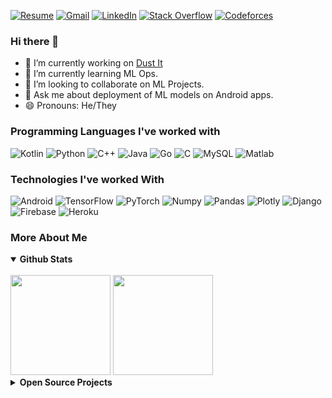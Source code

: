 [![Resume](https://img.shields.io/badge/-Resume-2A52BE?style=for-the-badge)](https://drive.google.com/drive/folders/1BIKpWnHrO22y6HYpg4eq21q6KdvEPlRl?usp=share_link)
[![Gmail](https://img.shields.io/badge/-GMAIL-D14836?style=for-the-badge&logo=gmail&logoColor=white)](mailto:chiragkalra5274@gmail.com)
[![LinkedIn](https://img.shields.io/badge/-LINKEDIN-0077B5?style=for-the-badge&logo=linkedin&logoColor=white)](https://www.linkedin.com/in/chiragkalra5274/)
[![Stack Overflow](https://img.shields.io/badge/stack%20overflow-FE7A16?logo=stack-overflow&logoColor=white&style=for-the-badge)](https://stackoverflow.com/users/8112722/chirag-kalra)
[![Codeforces](https://img.shields.io/badge/codeforces-f81414?logo=codeforces&logoColor=white&style=for-the-badge)](https://codeforces.com/profile/bruhascended)

### Hi there 👋

- 🔭 I’m currently working on [Dust It](https://github.com/ChiragKalra/DustIt)
- 🌱 I’m currently learning ML Ops.
- 👯 I’m looking to collaborate on ML Projects.
- 💬 Ask me about deployment of ML models on Android apps.
- 😄 Pronouns: He/They

### Programming Languages I've worked with

![Kotlin](https://img.shields.io/badge/-Kotlin-000000?style=flat&logo=kotlin)
![Python](https://img.shields.io/badge/-Python-000000?style=flat&logo=python)
![C++](https://img.shields.io/badge/-C++-000000?style=flat&logo=c%2B%2B)
![Java](https://img.shields.io/badge/-Java-000000?style=flat&logo=java)
![Go](https://img.shields.io/badge/-Go-000000?style=flat&logo=go)
![C](https://img.shields.io/badge/-C-000000?style=flat&logo=c)
![MySQL](https://img.shields.io/badge/-MySQL-000000?style=flat&logo=MySQL)
![Matlab](https://img.shields.io/badge/-MATLAB-000000?style=flat&logo=matlab)


### Technologies I've worked With

![Android](https://img.shields.io/badge/-Android-000000?style=flat&logo=android)
![TensorFlow](https://img.shields.io/badge/-TensorFlow-000000?style=flat&logo=tensorflow)
![PyTorch](https://img.shields.io/badge/-PyTorch-000000?style=flat&logo=pytorch)
![Numpy](https://img.shields.io/badge/-Numpy-000000?style=flat&logo=numpy)
![Pandas](https://img.shields.io/badge/-Pandas-000000?style=flat&logo=pandas)
![Plotly](https://img.shields.io/badge/-Plotly-000000?style=flat&logo=plotly)
![Django](https://img.shields.io/badge/-Django-000000?style=flat&logo=Django)
![Firebase](https://img.shields.io/badge/-Firebase-000000?style=flat&logo=Firebase)
![Heroku](https://img.shields.io/badge/-Heroku-000000?style=flat&logo=Heroku)


### More About Me

<details open>
  <summary><b>Github Stats</b></summary>
  <br/>
  <img height="160em" src="https://github-readme-stats.vercel.app/api?username=ChiragKalra&show_icons=true&theme=radical&count_private=true" /> 
  <img height="160em" src="https://github-readme-stats.vercel.app/api/top-langs/?username=ChiragKalra&show_icons=true&theme=radical&langs_count=4&layout=compact"/>
</details>


<details>
  <summary><b>Open Source Projects</b></summary>
  <br/>
  <table>
    <thead align="center">
      <tr border: none;>
        <td><b>💻 Name</b></td>
        <td><b>🌟 Description</b></td>
        <td><b>👨‍💻 Language</b></td>
      </tr>
    </thead>
    <tbody>
      <tr>
	      <td><a href="https://github.com/ChiragKalra/Organiso"><b>Organiso</b></a></td>
        <td>An android SMS app that automatically organises user's messages.</td>
        <td><img alt="Language" src="https://img.shields.io/github/languages/top/ChiragKalra/Organiso?style=flat-square"/></td>
      </tr>
      <tr>
	      <td><a href="https://github.com/ChiragKalra/Fitter"><b>Fitter</b></a></td>
        <td>A weight and workout tracking app that allows you to challenge your friends.</td>
        <td><img alt="Language" src="https://img.shields.io/github/languages/top/ChiragKalra/Fitter?style=flat-square"/></td>
      </tr>
      <tr>
	      <td><a href="https://github.com/ChiragKalra/DustIt"><b>Dust It</b></a></td>
        <td>An android app that helps you clean up your gallery.</td>
        <td><img alt="Language" src="https://img.shields.io/github/languages/top/ChiragKalra/DustIt?style=flat-square"/></td>
      </tr>
    </tbody>
  </table>
  <br />
</details>
